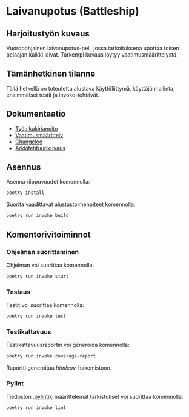 <h1>Laivanupotus (Battleship)</h1>

## Harjoitustyön kuvaus

Vuoropohjainen laivanupotus-peli, jossa tarkoituksena upottaa toisen pelaajan kaikki laivat. Tarkempi kuvaus löytyy vaatimusmäärittelystä.

## Tämänhetkinen tilanne

Tällä hetkellä on toteutettu alustava käyttöliittymä, käyttäjänhallinta, ensimmäiset testit ja invoke-tehtävät.

## Dokumentaatio

- [Työaikakirjanpito](dokumentaatio/tuntikirjanpito.md)
- [Vaatimusmäärittely](dokumentaatio/vaatimusmaarittely.md)
- [Changelog](dokumentaatio/changelog.md)
- [Arkkitehtuurikuvaus](./dokumentaatio/arkkitehtuuri.md)

## Asennus

Asenna riippuvuudet komennolla:

```bash
poetry install
```

Suorita vaadittavat alustustoimenpiteet komennolla:

```bash
poetry run invoke build
```

## Komentorivitoiminnot

### Ohjelman suorittaminen

Ohjelman voi suorittaa komennolla:

```bash
poetry run invoke start
```

### Testaus

Testit voi suorittaa komennolla:

```bash
poetry run invoke test
```

### Testikattavuus

Testikattavuusraportin voi generoida komennolla:

```bash
poetry run invoke coverage-report
```

Raportti generoituu _htmlcov_-hakemistoon.

### Pylint

Tiedoston [.pylintrc](./.pylintrc) määrittelemät tarkistukset voi suorittaa komennolla:

```bash
poetry run invoke lint
```
